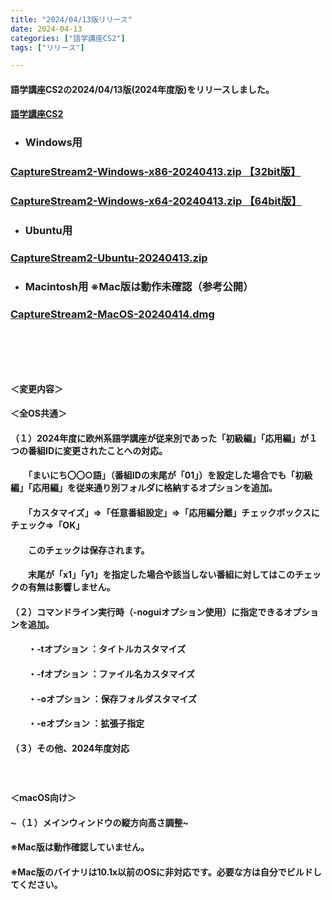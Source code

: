 ```yaml
---
title: "2024/04/13版リリース"
date: 2024-04-13
categories: ["語学講座CS2"]
tags: ["リリース"]

---
```

#### 語学講座CS2の2024/04/13版(2024年度版)をリリースしました。
#### [語学講座CS2](https://csreviser.github.io/CaptureStream2/)
* ### Windows用
### [CaptureStream2-Windows-x86-20240413.zip 【32bit版】](https://github.com/CSReviser/CaptureStream2/releases/download/20240413/CaptureStream2-Windows-x86-20240413.zip)
### [CaptureStream2-Windows-x64-20240413.zip 【64bit版】](https://github.com/CSReviser/CaptureStream2/releases/download/20240413/CaptureStream2-Windows-x64-20240413.zip) 　　　　　　　　　　　　　　　　　　
* ### Ubuntu用    
### [CaptureStream2-Ubuntu-20240413.zip](https://github.com/CSReviser/CaptureStream2/releases/download/20240413/CaptureStream2-Ubuntu-20240413.zip)
* ### Macintosh用  ※Mac版は動作未確認（参考公開）  
### [CaptureStream2-MacOS-20240414.dmg](https://github.com/CSReviser/CaptureStream2/releases/download/20240414/CaptureStream2-MacOS-20240414.dmg)
####  　　　  
####  　　　  
#### ＜変更内容＞　　　
#### ＜全OS共通＞
#### （１）2024年度に欧州系語学講座が従来別であった「初級編」「応用編」が１つの番組IDに変更されたことへの対応。
####  　　「まいにち〇〇○語」（番組IDの末尾が「01」）を設定した場合でも「初級編」「応用編」を従来通り別フォルダに格納するオプションを追加。
####  　　「カスタマイズ」⇒「任意番組設定」⇒「応用編分離」チェックボックスにチェック⇒「OK」
####  　　このチェックは保存されます。
####  　　末尾が「x1」「y1」を指定した場合や該当しない番組に対してはこのチェックの有無は影響しません。
#### （２）コマンドライン実行時（-noguiオプション使用）に指定できるオプションを追加。
#### 　　・-tオプション ：タイトルカスタマイズ
#### 　　・-fオプション ：ファイル名カスタマイズ
#### 　　・-oオプション ：保存フォルダスタマイズ
#### 　　・-eオプション ：拡張子指定
#### （３）その他、2024年度対応
####  　　　  
#### ＜macOS向け＞
#### ~（１）メインウィンドウの縦方向高さ調整~
####     ※Mac版は動作確認していません。
####     ※Mac版のバイナリは10.1x以前のOSに非対応です。必要な方は自分でビルドしてください。
